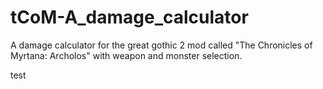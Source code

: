 # tCoM-A_damage_calculator
A damage calculator for the great gothic 2 mod called "The Chronicles of Myrtana: Archolos" with weapon and monster selection.


test
